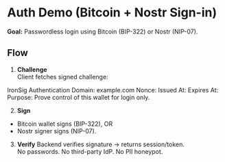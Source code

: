 # Auth Demo (Bitcoin + Nostr Sign-in)

**Goal:** Passwordless login using Bitcoin (BIP-322) or Nostr (NIP-07).

## Flow
1) **Challenge**  
   Client fetches signed challenge:
   
IronSig Authentication
Domain: example.com
Nonce: <uuid>
Issued At: <iso8601>
Expires At: <iso8601>
Purpose: Prove control of this wallet for login only.

2) **Sign**
- Bitcoin wallet signs (BIP-322), OR
- Nostr signer signs (NIP-07).

3) **Verify**
Backend verifies signature → returns session/token.  
No passwords. No third-party IdP. No PII honeypot.
